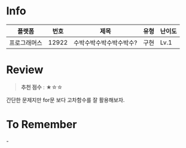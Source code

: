 # Info
|플랫폼|번호|제목|유형|난이도|
|----|----|----|----|----|
|프로그래머스|12922|수박수박수박수박수박수?|구현|Lv.1|

# Review
> **추천 점수** : ★☆☆

간단한 문제지만 for문 보다 고차함수를 잘 활용해보자.

# To Remember
\- 